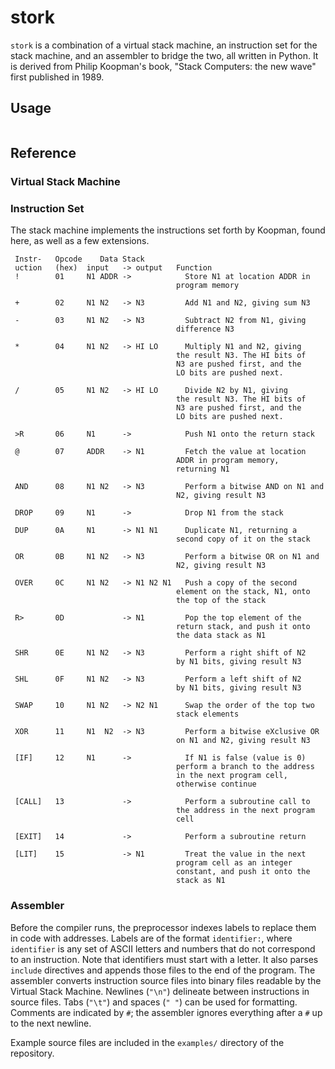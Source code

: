# stork

`stork` is a combination of a virtual stack machine, an instruction set for the stack machine, and an assembler to bridge the two, all written in Python. It is derived from Philip Koopman's book, "Stack Computers: the new wave" first published in 1989.

## Usage

```
```

## Reference

### Virtual Stack Machine

### Instruction Set

The stack machine implements the instructions set forth by Koopman, found here, as well as a few extensions.

```
 Instr-   Opcode    Data Stack
 uction   (hex)  input   -> output   Function
 !        01     N1 ADDR ->            Store N1 at location ADDR in
                                     program memory

 +        02     N1 N2   -> N3         Add N1 and N2, giving sum N3

 -        03     N1 N2   -> N3         Subtract N2 from N1, giving
                                     difference N3

 *        04     N1 N2   -> HI LO      Multiply N1 and N2, giving
                                     the result N3. The HI bits of 
                                     N3 are pushed first, and the 
                                     LO bits are pushed next.

 /        05     N1 N2   -> HI LO      Divide N2 by N1, giving
                                     the result N3. The HI bits of 
                                     N3 are pushed first, and the 
                                     LO bits are pushed next.

 >R       06     N1      ->            Push N1 onto the return stack

 @        07     ADDR    -> N1         Fetch the value at location
                                     ADDR in program memory,
                                     returning N1

 AND      08     N1 N2   -> N3         Perform a bitwise AND on N1 and
                                     N2, giving result N3

 DROP     09     N1      ->            Drop N1 from the stack

 DUP      0A     N1      -> N1 N1      Duplicate N1, returning a
                                     second copy of it on the stack

 OR       0B     N1 N2   -> N3         Perform a bitwise OR on N1 and
                                     N2, giving result N3

 OVER     0C     N1 N2   -> N1 N2 N1   Push a copy of the second
                                     element on the stack, N1, onto
                                     the top of the stack

 R>       0D             -> N1         Pop the top element of the
                                     return stack, and push it onto
                                     the data stack as N1

 SHR      0E     N1 N2   -> N3         Perform a right shift of N2
                                     by N1 bits, giving result N3

 SHL      0F     N1 N2   -> N3         Perform a left shift of N2
                                     by N1 bits, giving result N3

 SWAP     10     N1 N2   -> N2 N1      Swap the order of the top two
                                     stack elements

 XOR      11     N1  N2  -> N3         Perform a bitwise eXclusive OR
                                     on N1 and N2, giving result N3

 [IF]     12     N1      ->            If N1 is false (value is 0)
                                     perform a branch to the address
                                     in the next program cell,
                                     otherwise continue

 [CALL]   13             ->            Perform a subroutine call to
                                     the address in the next program
                                     cell

 [EXIT]   14             ->            Perform a subroutine return

 [LIT]    15             -> N1         Treat the value in the next
                                     program cell as an integer
                                     constant, and push it onto the
                                     stack as N1
```

### Assembler

Before the compiler runs, the preprocessor indexes labels to replace them in code with addresses. Labels are of the format `identifier:`, where `identifier` is any set of ASCII letters and numbers that do not correspond to an instruction. Note that identifiers must start with a letter. It also parses `include` directives and appends those files to the end of the program. The assembler converts instruction source files into binary files readable by the Virtual Stack Machine. Newlines (`"\n"`) delineate between instructions in source files. Tabs (`"\t"`) and spaces (`" "`) can be used for formatting. Comments are indicated by `#`; the assembler ignores everything after a `#` up to the next newline.

Example source files are included in the `examples/` directory of the repository.



